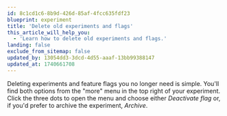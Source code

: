 ```yaml
---
id: 8c1cd1c6-8b9d-426d-85af-4fcc635fdf23
blueprint: experiment
title: 'Delete old experiments and flags'
this_article_will_help_you:
  - 'Learn how to delete old experiments and flags.'
landing: false
exclude_from_sitemap: false
updated_by: 13054dd3-3dcd-4d55-aaaf-13bb99388147
updated_at: 1740661708
---
```

Deleting experiments and feature flags you no longer need is simple. You'll find both options from the "more" menu in the top right of your experiment. Click the three dots to open the menu and choose either *Deactivate flag* or, if you'd prefer to archive the experiment, *Archive*.